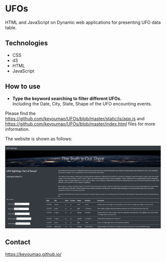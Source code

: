 # UFOs

HTML and JavaScript on Dynamic web applications for presenting UFO data table.

## Technologies

- CSS
- d3
- HTML
- JavaScript

## How to use

- **Type the keyword searching to filter different UFOs.** </br>
Including the Date, City, State, Shape of the UFO encounting events.

Please find the https://github.com/keyoumao/UFOs/blob/master/static/js/app.js and https://github.com/keyoumao/UFOs/blob/master/index.html files for more information.

The website is shown as follows:

![alt text](https://github.com/keyoumao/UFOs/blob/master/Capture.PNG)

## Contact
https://keyoumao.github.io/
